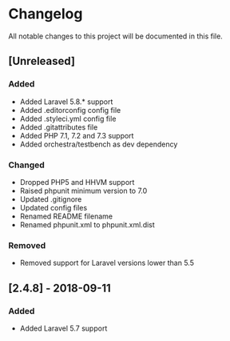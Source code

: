 # Changelog
All notable changes to this project will be documented in this file.

## [Unreleased]

### Added

- Added Laravel 5.8.* support
- Added .editorconfig config file
- Added .styleci.yml config file
- Added .gitattributes file 
- Added PHP 7.1, 7.2 and 7.3 support
- Added orchestra/testbench as dev dependency

### Changed

- Dropped PHP5 and HHVM support
- Raised phpunit minimum version to 7.0
- Updated .gitignore
- Updated config files
- Renamed README filename
- Renamed phpunit.xml to phpunit.xml.dist

### Removed

- Removed support for Laravel versions lower than 5.5

## [2.4.8] - 2018-09-11

### Added

- Added Laravel 5.7 support
